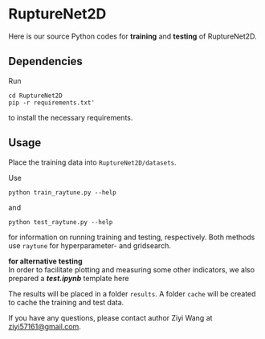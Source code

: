 # RuptureNet2D
Here is our source Python codes for <strong>training</strong> and <strong>testing</strong> of RuptureNet2D.

## Dependencies
Run
```
cd RuptureNet2D
pip -r requirements.txt'
```
to install the necessary requirements.

## Usage

Place the training data into `RuptureNet2D/datasets`.

Use
```
python train_raytune.py --help
```
and
```
python test_raytune.py --help
```
for information on running training and testing, respectively. Both methods use `raytune` for hyperparameter- and gridsearch.

<strong>for alternative testing</strong><br>
In order to facilitate plotting and measuring some other indicators, we also prepared a ***test.ipynb*** template here<br>

The results will be placed in a folder `results`. A folder `cache` will be created to cache the training and test data.

If you have any questions, please contact author Ziyi Wang at ziyi57161@gmail.com.
